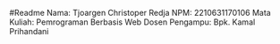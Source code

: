#Readme
Nama: Tjoargen Christoper Redja
NPM: 2210631170106
Mata Kuliah: Pemrograman Berbasis Web
Dosen Pengampu: Bpk. Kamal Prihandani

